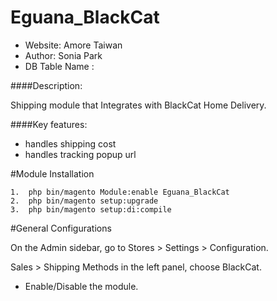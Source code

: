 # Eguana_BlackCat

 - Website: Amore Taiwan
 - Author: Sonia Park
 - DB Table Name : 
 
####Description:

Shipping module that Integrates with BlackCat Home Delivery.

####Key features:
 
  - handles shipping cost
  - handles tracking popup url 
 
#Module Installation  

```
1.  php bin/magento Module:enable Eguana_BlackCat
2.  php bin/magento setup:upgrade  
3.  php bin/magento setup:di:compile
```

#General Configurations

On the Admin sidebar, go to Stores > Settings > Configuration.

Sales > Shipping Methods in the left panel, choose BlackCat.

 - Enable/Disable the module.



